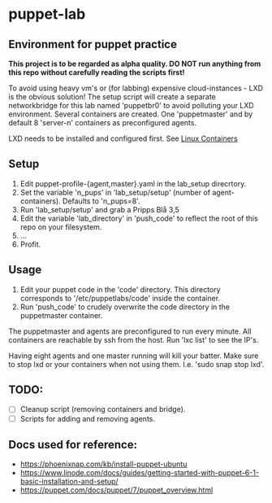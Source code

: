 # puppet-lab

## Environment for puppet practice

**This project is to be regarded as alpha quality. DO NOT run anything from this
repo without carefully reading the scripts first!**

To avoid using heavy vm's or (for labbing) expensive cloud-instances - LXD is 
the obvious solution!
The setup script will create a separate networkbridge for this lab named
'puppetbr0' to avoid polluting your LXD environment.
Several containers are created. One 'puppetmaster' and by default 8 'server-n'
containers as preconfigured agents.

LXD needs to be installed and configured first. See [Linux Containers](https://linuxcontainers.org/lxd/getting-started-cli/)

## Setup

  1. Edit puppet-profile-{agent,master}.yaml in the lab_setup direcrtory.
  2. Set the variable 'n_pups' in 'lab_setup/setup' (number of agent-containers).
     Defaults to 'n_pups=8'.
  3. Run 'lab_setup/setup' and grab a Pripps Blå 3,5
  4. Edit the variable 'lab_directory' in 'push_code' to reflect the root of
     this repo on your filesystem.
  5. ...
  6. Profit. 

## Usage

  1. Edit your puppet code in the 'code' directory.
     This directory corresponds to '/etc/puppetlabs/code' inside the container.
  2. Run 'push_code' to crudely overwrite the code directory in the puppetmaster
     container.

The puppetmaster and agents are preconfigured to run every minute.
All containers are reachable by ssh from the host.
Run 'lxc list' to see the IP's.

Having eight agents and one master running will kill your batter. Make sure to
stop lxd or your containers when not using them. I.e. 'sudo snap stop lxd'.

## TODO:
- [ ] Cleanup script (removing containers and bridge).
- [ ] Scripts for adding and removing agents.

## Docs used for reference:

  * https://phoenixnap.com/kb/install-puppet-ubuntu
  * https://www.linode.com/docs/guides/getting-started-with-puppet-6-1-basic-installation-and-setup/
  * https://puppet.com/docs/puppet/7/puppet_overview.html


